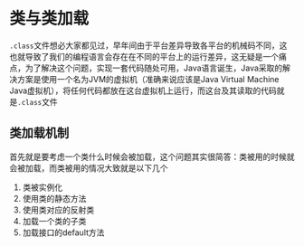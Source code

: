 # 类与类加载

`.class`文件想必大家都见过，早年间由于平台差异导致各平台的机械码不同，这也就导致了我们的编程语言会存在在不同的平台上的运行差异，这无疑是一个痛点，为了解决这个问题，实现一套代码随处可用，Java语言诞生，Java采取的解决方案是使用一个名为JVM的虚拟机（准确来说应该是Java Virtual Machine Java虚拟机），将任何代码都放在这台虚拟机上运行，而这台及其读取的代码就是`.class`文件

## 类加载机制

首先就是要考虑一个类什么时候会被加载，这个问题其实很简答：类被用的时候就会被加载，而类被用的情况大致就是以下几个

1. 类被实例化
2. 使用类的静态方法
3. 使用类对应的反射类
4. 加载一个类的子类
5. 加载接口的default方法
